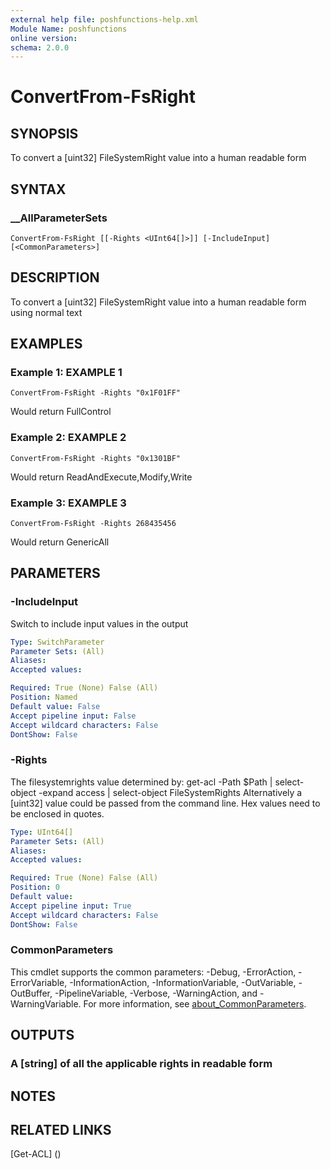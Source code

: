 ```yaml
---
external help file: poshfunctions-help.xml
Module Name: poshfunctions
online version: 
schema: 2.0.0
---
```


# ConvertFrom-FsRight

## SYNOPSIS

To convert a [uint32] FileSystemRight value into a human readable form

## SYNTAX

### __AllParameterSets

```
ConvertFrom-FsRight [[-Rights <UInt64[]>]] [-IncludeInput] [<CommonParameters>]
```

## DESCRIPTION

To convert a [uint32] FileSystemRight value into a human readable form using normal text


## EXAMPLES

### Example 1: EXAMPLE 1

```
ConvertFrom-FsRight -Rights "0x1F01FF"
```

Would return
FullControl





### Example 2: EXAMPLE 2

```
ConvertFrom-FsRight -Rights "0x1301BF"
```

Would return
ReadAndExecute,Modify,Write





### Example 3: EXAMPLE 3

```
ConvertFrom-FsRight -Rights 268435456
```

Would return
GenericAll






## PARAMETERS

### -IncludeInput

Switch to include input values in the output

```yaml
Type: SwitchParameter
Parameter Sets: (All)
Aliases: 
Accepted values: 

Required: True (None) False (All)
Position: Named
Default value: False
Accept pipeline input: False
Accept wildcard characters: False
DontShow: False
```

### -Rights

The filesystemrights value determined by: get-acl -Path $Path | select-object -expand access | select-object FileSystemRights
Alternatively a [uint32] value could be passed from the command line.
Hex values need to be enclosed in quotes.

```yaml
Type: UInt64[]
Parameter Sets: (All)
Aliases: 
Accepted values: 

Required: True (None) False (All)
Position: 0
Default value: 
Accept pipeline input: True
Accept wildcard characters: False
DontShow: False
```


### CommonParameters

This cmdlet supports the common parameters: -Debug, -ErrorAction, -ErrorVariable, -InformationAction, -InformationVariable, -OutVariable, -OutBuffer, -PipelineVariable, -Verbose, -WarningAction, and -WarningVariable. For more information, see [about_CommonParameters](http://go.microsoft.com/fwlink/?LinkID=113216).

## OUTPUTS

### A [string] of all the applicable rights in readable form


## NOTES



## RELATED LINKS

[Get-ACL] ()

